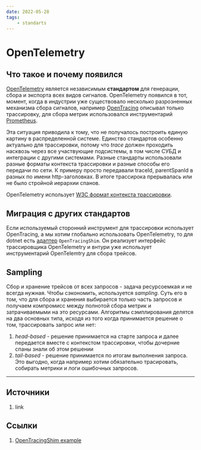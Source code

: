 ```yaml
---
date: 2022-05-28
tags:
    - standarts
---
```

# OpenTelemetry

## Что такое и почему появился

[OpenTelemetry](https://opentelemetry.io/docs) является независимым **стандартом** для генерации, сбора и экспорта всех видов сигналов. OpenTelemetry появился в тот, момент, когда в индустрии уже существовало несколько разрозненных механизма сбора сигналов, например [OpenTracing](https://opentracing.io/) описывал только трассировку, для сбора метрик использовался инструментарий [Prometheus](https://prometheus.io/).

Эта ситуация приводила к тому, что не получалось построить единую картину в распределенной системе. Единство стандартов особенно актуально для трассировки, потому что *trace* должен проходить насквозь через все участвующие подсистемы, в том числе СУБД и интеграции с другими системами. Разные стандарты использовали разные форматы контекста трассировки и разные способы его передачи по сети. К примеру просто передавали traceId, parentSpanId в разных по имени http-заголовках. В итоге трассирока прерывалась или не было стройной иерархии спанов.

OpenTelemetry использует [W3C формат контекста трассировки](https://www.w3.org/TR/2021/REC-trace-context-1-20211123/).

## Миграция с других стандартов

Если используемый сторонний инструмент для трассировки использует OpenTracing, а мы хотим глобально использовать OpenTelemetry, то для dotnet есть [адаптер](https://opentelemetry.io/docs/instrumentation/net/shim/) ```OpenTracingShim```. Он реализует интерфейс трассировщика OpenTelemetry и внтури уже использует инструментарий OpenTelemtry для сбора трейсов.

## Sampling

Сбор и хранение трейсов от всех запросов - задача ресурсоемкая и не всегда нужная. Чтобы сэкономить, используется *sampling*. Суть его в том, что для сбора и хранения выбирается только часть запросов и получаем компромисс между полнотой сбора метрик и затрачиваемыми на это ресурсами. Алгоритмы сэмплирования делятся на два основных типа, исходя из того когда принимается решение о том, трассировать запрос или нет:

1. *head-based* - решение принимается на старте запроса и далее передается вместе с контекстом трассировки, чтобы дочерние спаны знали об этом решении
1. *tail-based* - решение принимается по итогам выполнения запроса. Это выгодно, когда например хотим обязательно трасировать, собирать метрики и логи ошибочных запросов.

---

## Источники

1. link

## Ссылки

1. [OpenTracingShim example](https://github.com/open-telemetry/opentelemetry-dotnet/blob/main/examples/Console/TestOpenTracingShim.cs)
